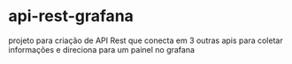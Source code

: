 # api-rest-grafana
projeto para criação de API Rest que conecta em 3 outras apis para coletar informações e direciona para um painel no grafana
